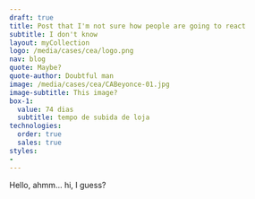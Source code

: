 ```yaml
---
draft: true
title: Post that I'm not sure how people are going to react
subtitle: I don't know
layout: myCollection
logo: /media/cases/cea/logo.png
nav: blog
quote: Maybe?
quote-author: Doubtful man
image: /media/cases/cea/CABeyonce-01.jpg
image-subtitle: This image?
box-1:
  value: 74 dias
  subtitle: tempo de subida de loja
technologies:
  order: true
  sales: true
styles:
-
---
```


Hello, ahmm... hi, I guess?
